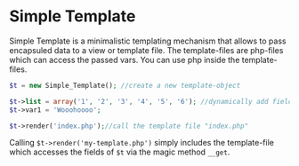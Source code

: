 # Simple Template

Simple Template is a minimalistic templating mechanism that allows to pass encapsuled data to a view or template file. 
The template-files are php-files which can access the passed vars. You can use php inside the template-files.

```php
$t = new Simple_Template(); //create a new template-object

$t->list = array('1', '2', '3', '4', '5', '6'); //dynamically add fields to the template-object
$t->var1 = 'Wooohoooo';

$t->render('index.php');//call the template file "index.php"
```

Calling ```$t->render('my-template.php')``` simply includes the template-file which accesses the fields of ```$t``` via the magic method ```__get```.
